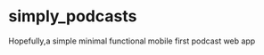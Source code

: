 simply_podcasts
===============

Hopefully,a simple minimal functional mobile first podcast web app
